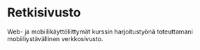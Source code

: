 # Retkisivusto
Web- ja mobiilikäyttöliittymät kurssin harjoitustyönä toteuttamani mobiiliystävällinen verkkosivusto.
